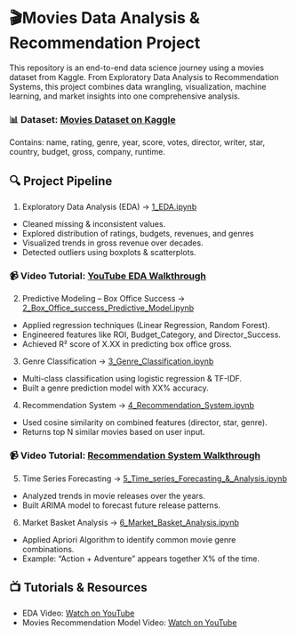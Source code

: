 # 🎬Movies Data Analysis & Recommendation Project
This repository is an end-to-end data science journey using a movies dataset from Kaggle.
From Exploratory Data Analysis to Recommendation Systems, this project combines data wrangling, visualization, machine learning, and market insights into one comprehensive analysis.

### 📊 Dataset: [Movies Dataset on Kaggle](https://www.kaggle.com/datasets/danielgrijalvas/movies?select=movies.csv)
Contains: name, rating, genre, year, score, votes, director, writer, star, country, budget, gross, company, runtime.

## 🔍 Project Pipeline
1. Exploratory Data Analysis (EDA) → [1_EDA.ipynb](https://github.com/Lubula/Movies-Data-Analysis/blob/main/1_EDA.ipynb)
- Cleaned missing & inconsistent values.
- Explored distribution of ratings, budgets, revenues, and genres
- Visualized trends in gross revenue over decades.
- Detected outliers using boxplots & scatterplots.
### 📹 Video Tutorial: [YouTube EDA Walkthrough](https://youtu.be/-bxzgyFF6a4)

2. Predictive Modeling – Box Office Success → [2_Box_Office_success_Predictive_Model.ipynb](https://github.com/Lubula/Movies-Data-Analysis/blob/main/2_Box_Office_success_Predictive_Model.ipynb)
- Applied regression techniques (Linear Regression, Random Forest).
- Engineered features like ROI, Budget_Category, and Director_Success.
- Achieved R² score of X.XX in predicting box office gross.

3. Genre Classification → [3_Genre_Classification.ipynb](https://github.com/Lubula/Movies-Data-Analysis/blob/main/3_Genre_Classification.ipynb)
- Multi-class classification using logistic regression & TF-IDF.
- Built a genre prediction model with XX% accuracy.
  
4. Recommendation System → [4_Recommendation_System.ipynb](https://github.com/Lubula/Movies-Data-Analysis/blob/main/4_Recommendation_System.ipynb)
- Used cosine similarity on combined features (director, star, genre).
- Returns top N similar movies based on user input.
### 📹 Video Tutorial: [Recommendation System Walkthrough](https://youtu.be/_pzOoKjbROs)

5. Time Series Forecasting → [5_Time_series_Forecasting_&_Analysis.ipynb](https://github.com/Lubula/Movies-Data-Analysis/blob/main/5_Time_series_Forecasting_%26_Analysis.ipynb)
- Analyzed trends in movie releases over the years.
- Built ARIMA model to forecast future release patterns.

6. Market Basket Analysis → [6_Market_Basket_Analysis.ipynb](https://github.com/Lubula/Movies-Data-Analysis/blob/main/6_Market_Basket_Analysis.ipynb)
- Applied Apriori Algorithm to identify common movie genre combinations.
- Example: “Action + Adventure” appears together X% of the time.

## 📺 Tutorials & Resources
- EDA Video: [Watch on YouTube](https://youtu.be/-bxzgyFF6a4)
- Movies Recommendation Model Video: [Watch on YouTube](https://youtu.be/_pzOoKjbROs)
